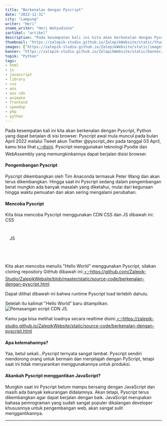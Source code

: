 ```yaml
---
title: "Berkenalan dengan Pyscript"
date: "2022-12-31"
city: "Lampung"
writer: "Heri"
zname_writer: "Heri Wahyudiono"
zartikel: "artikel"
description: "Pada kesempatan kali ini kita akan berkenalan dengan Pyscript, Python yang dapat berjalan di sisi browser"
thumbnail: "https://zalepik-studio.github.io/ZalepikWebsite/static/thumbnail/berkenalan-dengan-pyscript.png"
images: ["https://zalepik-studio.github.io/ZalepikWebsite/static/images/berkenalan-dengan-pyscript.png"]
banner: "https://zalepik-studio.github.io/ZalepikWebsite/static/banner/berkenalan-dengan-pyscript.png"
topik: "Python"
tags: 
- html
- js
- javascript
- library
- css
- aos
- aos cdn
- animate
- frontend
- speedup
- php
- python
---
```


Pada kesempatan kali ini kita akan berkenalan dengan Pyscript, Python yang dapat berjalan di sisi browser. Pyscript awal mula muncul pada bulan April 2022 melalui Tweet akun Twitter @pyscript_dev pada tanggal 03 April, kamu bisa lihat <a class="text-blue-600 italic" href="https://twitter.com/pyscript_dev/status/1510475506663059460" target="_blank"> 👉disini</a>. Pyscript menggunakan teknologi Pyodie dan WebAssembly yang memungkinkannya dapat berjalan disisi browser.

#### Pengembangan Pyscript
Pyscript dikembangkan oleh Tim Anaconda termasuk Peter Wang dan akan terus dikembangkan. Hingga saat ini Pyscript sedang dalam pengembangan berat mungkin ada banyak masalah yang diketahui, mulai dari kegunaan hingga waktu pemuatan dan akan sering mengalami perubahan.

#### Mencoba Pyscript
Kita bisa mencoba Pyscript menggunakan CDN CSS dan JS dibawah ini:
CSS
  <code class="language-python">
<link rel="stylesheet" href="https://pyscript.net/alpha/pyscript.css" />
  </code>
</pre>
JS
<pre class="language-python">
  <code class="language-python">
<script defer src="https://pyscript.net/alpha/pyscript.js"></script>
  </code>
</pre>

Kita akan mencoba menulis "Hello World" menggunakan Pyscript, silakan cloning repository GitHub dibawah ini:<a class="text-blue-600 italic" href="https://github.com/Zalepik-Studio/ZalepikWebsite/blob/master/static/source-code/berkenalan-dengan-pyscript.html" target="_blank"> 👉https://github.com/Zalepik-Studio/ZalepikWebsite/blob/master/static/source-code/berkenalan-dengan-pyscript.html</a>

<div class="zbarisbaru"></div>

Dapat dilihat dibawah ini bahwa runtime Pyscript load terlebih dahulu.
<img class="" src="https://zalepik-studio.github.io/ZalepikWebsite/static/images/Screenshot (1).png" alt="">

Setelah itu kalimat "Hello World" baru ditampilkan.
<img class="" src="https://zalepik-studio.github.io/ZalepikWebsite/static/images/Screenshot (2).png" alt="Pemasangan script CDN JS.">

Kamu juga bisa melihat loadnya secara realtime disini:<a class="text-blue-600 italic" href="https://zalepik-studio.github.io/ZalepikWebsite/static/source-code/berkenalan-dengan-pyscript.html" target="_blank"> 👉https://zalepik-studio.github.io/ZalepikWebsite/static/source-code/berkenalan-dengan-pyscript.html</a>

#### Apa kelemahannya?
Yaa, betul sekali...Pyscript ternyata sangat lambat. Pyscript sendiri mendorong orang untuk bermain dan menjelajah dengan PyScript, tetapi saat ini tidak menyarankan menggunakannya untuk produksi.

#### Akankah Pyscript menggantikan JavaScript?
Mungkin saat ini Pyscript belum mampu bersaing dengan JavaScript dan masih ada banyak kekurangan didalamnya. Akan
tetapi, Pyscript terus dikembangkan agar dapat berjalan dengan baik. JavaScript merupakan bahasa pemrograman yang sudah sangat populer dikalangan developer khususnnya untuk pengembangan web, akan sangat sulit menggantikannya.

<div class="zbarisbaru"></div>
<div class="zbarisbaru"></div>

---